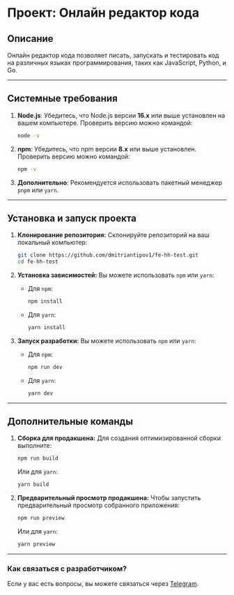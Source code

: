 # Проект: Онлайн редактор кода

## Описание
Онлайн редактор кода позволяет писать, запускать и тестировать код на различных языках программирования, таких как JavaScript, Python, и Go.

---

## Системные требования

1. **Node.js**: Убедитесь, что Node.js версии **16.x** или выше установлен на вашем компьютере. Проверить версию можно командой:
   ```bash
   node -v
   ```
2. **npm**: Убедитесь, что npm версии **8.x** или выше установлен. Проверить версию можно командой:
   ```bash
   npm -v
   ```
3. **Дополнительно**: Рекомендуется использовать пакетный менеджер `pnpm` или `yarn`.

---

## Установка и запуск проекта

1. **Клонирование репозитория:**
   Склонируйте репозиторий на ваш локальный компьютер:
   ```bash
   git clone https://github.com/dmitriantipov1/fe-hh-test.git
   cd fe-hh-test
   ```

2. **Установка зависимостей:**
   Вы можете использовать `npm` или `yarn`:

    - Для `npm`:
      ```bash
      npm install
      ```

    - Для `yarn`:
      ```bash
      yarn install
      ```

3. **Запуск разработки:**
   Вы можете использовать `npm` или `yarn`:

    - Для `npm`:
      ```bash
      npm run dev
      ```

    - Для `yarn`:
      ```bash
      yarn dev
      ```

---

## Дополнительные команды

1. **Сборка для продакшена:**
   Для создания оптимизированной сборки выполните:
   ```bash
   npm run build
   ```

   Или для `yarn`:
   ```bash
   yarn build
   ```

2. **Предварительный просмотр продакшена:**
   Чтобы запустить предварительный просмотр собранного приложения:
   ```bash
   npm run preview
   ```

   Или для `yarn`:
   ```bash
   yarn preview
   ```

---

### Как связаться с разработчиком?
Если у вас есть вопросы, вы можете связаться через [Telegram](https://t.me/DmitriAntipov).
